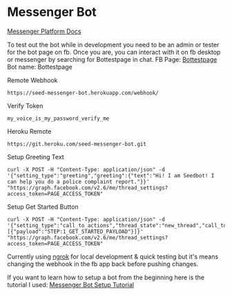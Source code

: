 # Messenger Bot

[Messenger Platform Docs](https://developers.facebook.com/docs/messenger-platform/complete-guide)

To test out the bot while in development you need to be an admin or tester for the bot page on fb. Once you are, you can interact with it on fb desktop or messenger by searching for Bottestpage in chat.
FB Page: [Bottestpage](https://www.facebook.com/Bottestpage-336372346703232/)
Bot name: Bottestpage

Remote Webhook
```
https://seed-messenger-bot.herokuapp.com/webhook/
```

Verify Token
```
my_voice_is_my_password_verify_me
```

Heroku Remote
```
https://git.heroku.com/seed-messenger-bot.git
```

Setup Greeting Text
```
curl -X POST -H "Content-Type: application/json" -d '{"setting_type":"greeting","greeting":{"text":"Hi! I am Seedbot! I can help you do a police complaint report."}}' "https://graph.facebook.com/v2.6/me/thread_settings?access_token=PAGE_ACCESS_TOKEN"
```

Setup Get Started Button

```
curl -X POST -H "Content-Type: application/json" -d '{"setting_type":"call_to_actions","thread_state":"new_thread","call_to_actions":[{"payload":"STEP:1_GET_STARTED_PAYLOAD"}]}' "https://graph.facebook.com/v2.6/me/thread_settings?access_token=PAGE_ACCESS_TOKEN"
```

Currently using [ngrok](https://ngrok.com/) for local development & quick testing but it's means changing the webhook in the fb app back before pushing changes.

If you want to learn how to setup a bot from the beginning here is the tutorial I used: [Messenger Bot Setup Tutorial](https://github.com/jw84/messenger-bot-tutorial)
